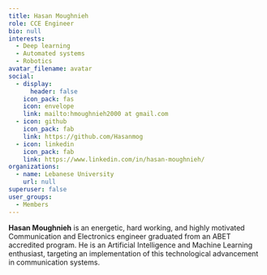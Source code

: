 ```yaml
---
title: Hasan Moughnieh
role: CCE Engineer
bio: null
interests:
  - Deep learning
  - Automated systems
  - Robotics  
avatar_filename: avatar
social:
  - display:
      header: false
    icon_pack: fas
    icon: envelope
    link: mailto:hmoughnieh2000 at gmail.com
  - icon: github
    icon_pack: fab
    link: https://github.com/Hasanmog
  - icon: linkedin
    icon_pack: fab
    link: https://www.linkedin.com/in/hasan-moughnieh/
organizations:
  - name: Lebanese University
    url: null
superuser: false
user_groups:
  - Members
---
```


**Hasan Moughnieh** is an energetic, hard working, and highly motivated Communication and Electronics engineer graduated from an ABET accredited program. He is an Artificial Intelligence and Machine Learning enthusiast, targeting an implementation of this technological advancement in communication systems.